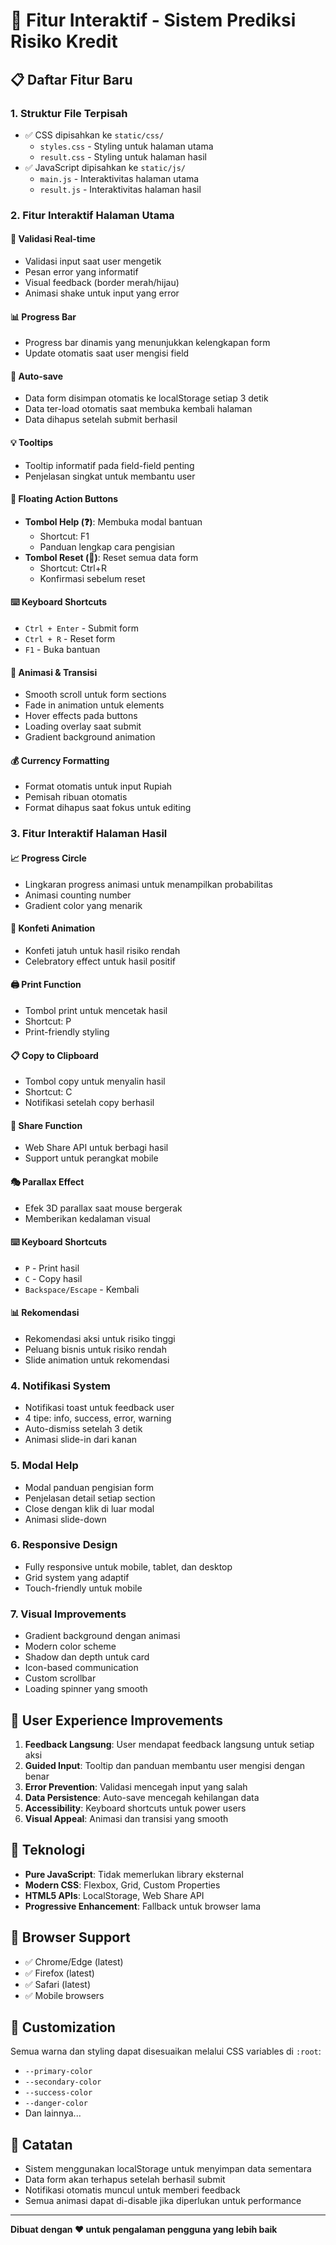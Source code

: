 # 🎨 Fitur Interaktif - Sistem Prediksi Risiko Kredit

## 📋 Daftar Fitur Baru

### 1. **Struktur File Terpisah**
- ✅ CSS dipisahkan ke `static/css/`
  - `styles.css` - Styling untuk halaman utama
  - `result.css` - Styling untuk halaman hasil
- ✅ JavaScript dipisahkan ke `static/js/`
  - `main.js` - Interaktivitas halaman utama
  - `result.js` - Interaktivitas halaman hasil

### 2. **Fitur Interaktif Halaman Utama**

#### 🎯 Validasi Real-time
- Validasi input saat user mengetik
- Pesan error yang informatif
- Visual feedback (border merah/hijau)
- Animasi shake untuk input yang error

#### 📊 Progress Bar
- Progress bar dinamis yang menunjukkan kelengkapan form
- Update otomatis saat user mengisi field

#### 💾 Auto-save
- Data form disimpan otomatis ke localStorage setiap 3 detik
- Data ter-load otomatis saat membuka kembali halaman
- Data dihapus setelah submit berhasil

#### 💡 Tooltips
- Tooltip informatif pada field-field penting
- Penjelasan singkat untuk membantu user

#### 🔄 Floating Action Buttons
- **Tombol Help (❓)**: Membuka modal bantuan
  - Shortcut: F1
  - Panduan lengkap cara pengisian
- **Tombol Reset (🔄)**: Reset semua data form
  - Shortcut: Ctrl+R
  - Konfirmasi sebelum reset

#### ⌨️ Keyboard Shortcuts
- `Ctrl + Enter` - Submit form
- `Ctrl + R` - Reset form
- `F1` - Buka bantuan

#### 🎨 Animasi & Transisi
- Smooth scroll untuk form sections
- Fade in animation untuk elements
- Hover effects pada buttons
- Loading overlay saat submit
- Gradient background animation

#### 💰 Currency Formatting
- Format otomatis untuk input Rupiah
- Pemisah ribuan otomatis
- Format dihapus saat fokus untuk editing

### 3. **Fitur Interaktif Halaman Hasil**

#### 📈 Progress Circle
- Lingkaran progress animasi untuk menampilkan probabilitas
- Animasi counting number
- Gradient color yang menarik

#### 🎊 Konfeti Animation
- Konfeti jatuh untuk hasil risiko rendah
- Celebratory effect untuk hasil positif

#### 🖨️ Print Function
- Tombol print untuk mencetak hasil
- Shortcut: P
- Print-friendly styling

#### 📋 Copy to Clipboard
- Tombol copy untuk menyalin hasil
- Shortcut: C
- Notifikasi setelah copy berhasil

#### 🔗 Share Function
- Web Share API untuk berbagi hasil
- Support untuk perangkat mobile

#### 🎭 Parallax Effect
- Efek 3D parallax saat mouse bergerak
- Memberikan kedalaman visual

#### ⌨️ Keyboard Shortcuts
- `P` - Print hasil
- `C` - Copy hasil
- `Backspace/Escape` - Kembali

#### 📊 Rekomendasi
- Rekomendasi aksi untuk risiko tinggi
- Peluang bisnis untuk risiko rendah
- Slide animation untuk rekomendasi

### 4. **Notifikasi System**
- Notifikasi toast untuk feedback user
- 4 tipe: info, success, error, warning
- Auto-dismiss setelah 3 detik
- Animasi slide-in dari kanan

### 5. **Modal Help**
- Modal panduan pengisian form
- Penjelasan detail setiap section
- Close dengan klik di luar modal
- Animasi slide-down

### 6. **Responsive Design**
- Fully responsive untuk mobile, tablet, dan desktop
- Grid system yang adaptif
- Touch-friendly untuk mobile

### 7. **Visual Improvements**
- Gradient background dengan animasi
- Modern color scheme
- Shadow dan depth untuk card
- Icon-based communication
- Custom scrollbar
- Loading spinner yang smooth

## 🎯 User Experience Improvements

1. **Feedback Langsung**: User mendapat feedback langsung untuk setiap aksi
2. **Guided Input**: Tooltip dan panduan membantu user mengisi dengan benar
3. **Error Prevention**: Validasi mencegah input yang salah
4. **Data Persistence**: Auto-save mencegah kehilangan data
5. **Accessibility**: Keyboard shortcuts untuk power users
6. **Visual Appeal**: Animasi dan transisi yang smooth

## 🚀 Teknologi

- **Pure JavaScript**: Tidak memerlukan library eksternal
- **Modern CSS**: Flexbox, Grid, Custom Properties
- **HTML5 APIs**: LocalStorage, Web Share API
- **Progressive Enhancement**: Fallback untuk browser lama

## 📱 Browser Support

- ✅ Chrome/Edge (latest)
- ✅ Firefox (latest)
- ✅ Safari (latest)
- ✅ Mobile browsers

## 🔧 Customization

Semua warna dan styling dapat disesuaikan melalui CSS variables di `:root`:
- `--primary-color`
- `--secondary-color`
- `--success-color`
- `--danger-color`
- Dan lainnya...

## 📝 Catatan

- Sistem menggunakan localStorage untuk menyimpan data sementara
- Data form akan terhapus setelah berhasil submit
- Notifikasi otomatis muncul untuk memberi feedback
- Semua animasi dapat di-disable jika diperlukan untuk performance

---

**Dibuat dengan ❤️ untuk pengalaman pengguna yang lebih baik**

